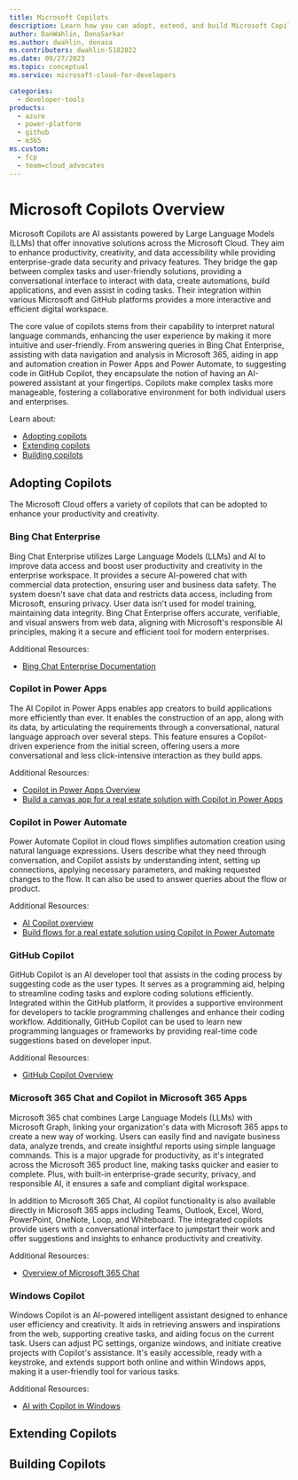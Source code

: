 ```yaml
---
title: Microsoft Copilots
description: Learn how you can adopt, extend, and build Microsoft Copilots.
author: DanWahlin, DonaSarkar
ms.author: dwahlin, donasa
ms.contributors: dwahlin-5182022
ms.date: 09/27/2023
ms.topic: conceptual
ms.service: microsoft-cloud-for-developers

categories:
  - developer-tools
products:
  - azure
  - power-platform
  - github
  - m365
ms.custom:
  - fcp
  - team=cloud_advocates
---
```


# Microsoft Copilots Overview

Microsoft Copilots are AI assistants powered by Large Language Models (LLMs) that offer innovative solutions across the Microsoft Cloud. They aim to enhance productivity, creativity, and data accessibility while providing enterprise-grade data security and privacy features. They bridge the gap between complex tasks and user-friendly solutions, providing a conversational interface to interact with data, create automations, build applications, and even assist in coding tasks. Their integration within various Microsoft and GitHub platforms provides a more interactive and efficient digital workspace. 

The core value of copilots stems from their capability to interpret natural language commands, enhancing the user experience by making it more intuitive and user-friendly. From answering queries in Bing Chat Enterprise, assisting with data navigation and analysis in Microsoft 365, aiding in app and automation creation in Power Apps and Power Automate, to suggesting code in GitHub Copilot, they encapsulate the notion of having an AI-powered assistant at your fingertips. Copilots make complex tasks more manageable, fostering a collaborative environment for both individual users and enterprises. 

Learn about:
- [Adopting copilots](#adopting-copilots)
- [Extending copilots](#extending-copilots)
- [Building copilots](#building-copilots)


## Adopting Copilots

The Microsoft Cloud offers a variety of copilots that can be adopted to enhance your productivity and creativity.

### Bing Chat Enterprise
 
Bing Chat Enterprise utilizes Large Language Models (LLMs) and AI to improve data access and boost user productivity and creativity in the enterprise workspace. It provides a secure AI-powered chat with commercial data protection, ensuring user and business data safety. The system doesn't save chat data and restricts data access, including from Microsoft, ensuring privacy. User data isn't used for model training, maintaining data integrity. Bing Chat Enterprise offers accurate, verifiable, and visual answers from web data, aligning with Microsoft's responsible AI principles, making it a secure and efficient tool for modern enterprises. 
 
Additional Resources:
- [Bing Chat Enterprise Documentation](https://learn.microsoft.com/bing-chat-enterprise)

### Copilot in Power Apps

The AI Copilot in Power Apps enables app creators to build applications more efficiently than ever. It enables the construction of an app, along with its data, by articulating the requirements through a conversational, natural language approach over several steps. This feature ensures a Copilot-driven experience from the initial screen, offering users a more conversational and less click-intensive interaction as they build apps. 

Additional Resources:
- [Copilot in Power Apps Overview](https://learn.microsoft.com/power-apps/maker/canvas-apps/ai-overview)
- [Build a canvas app for a real estate solution with Copilot in Power Apps](https://learn.microsoft.com/training/modules/build-canvas-app-real-estate-power-apps-copilot/)

### Copilot in Power Automate 
 
Power Automate Copilot in cloud flows simplifies automation creation using natural language expressions. Users describe what they need through conversation, and Copilot assists by understanding intent, setting up connections, applying necessary parameters, and making requested changes to the flow. It can also be used to answer queries about the flow or product. 

Additional Resources:
- [AI Copilot overview](https://learn.microsoft.com/power-apps/maker/canvas-apps/ai-overview)
- [Build flows for a real estate solution using Copilot in Power Automate](https://learn.microsoft.com/training/modules/build-real-estate-power-automate-copilot/)

### GitHub Copilot 
 
GitHub Copilot is an AI developer tool that assists in the coding process by suggesting code as the user types. It serves as a programming aid, helping to streamline coding tasks and explore coding solutions efficiently. Integrated within the GitHub platform, it provides a supportive environment for developers to tackle programming challenges and enhance their coding workflow. Additionally, GitHub Copilot can be used to learn new programming languages or frameworks by providing real-time code suggestions based on developer input. 

Additional Resources:
- [GitHub Copilot Overview](https://github.com/features/copilot  )

### Microsoft 365 Chat and Copilot in Microsoft 365 Apps

Microsoft 365 chat combines Large Language Models (LLMs) with Microsoft Graph, linking your organization's data with Microsoft 365 apps to create a new way of working. Users can easily find and navigate business data, analyze trends, and create insightful reports using simple language commands. This is a major upgrade for productivity, as it's integrated across the Microsoft 365 product line, making tasks quicker and easier to complete. Plus, with built-in enterprise-grade security, privacy, and responsible AI, it ensures a safe and compliant digital workspace.  

In addition to Microsoft 365 Chat, AI copilot functionality is also available directly in Microsoft 365 apps including Teams, Outlook, Excel, Word, PowerPoint, OneNote, Loop, and Whiteboard. The integrated copilots provide users with a conversational interface to jumpstart their work and offer suggestions and insights to enhance productivity and creativity.

Additional Resources:
- [Overview of Microsoft 365 Chat](https://support.microsoft.com/topic/overview-of-microsoft-365-chat-preview-5b00a52d-7296-48ee-b938-b95b7209f737)

### Windows Copilot 
 
Windows Copilot is an AI-powered intelligent assistant designed to enhance user efficiency and creativity. It aids in retrieving answers and inspirations from the web, supporting creative tasks, and aiding focus on the current task. Users can adjust PC settings, organize windows, and initiate creative projects with Copilot's assistance. It's easily accessible, ready with a keystroke, and extends support both online and within Windows apps, making it a user-friendly tool for various tasks. 
 
Additional Resources:
- [AI with Copilot in Windows](https://www.microsoft.com/windows/copilot-ai-features)

## Extending Copilots

## Building Copilots